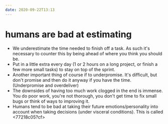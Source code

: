 ```yaml
---
date: 2020-09-22T13:13
---
```


# humans are bad at estimating


- We underestimate the time needed to finish off a task. As such it's necessary to counter this by being ahead of where you think you should be.
- Put in a little extra every day (1 or 2 hours on a long project, or finish a few more small tasks) to stay on top of the sprint.
- Another important thing of course if to underpromise. It's difficult, but don't promise and then do it anyway if you have the time. (Underpromise and overdeliver)
- The downsides of having too much work clogged in the end is immense. You do poor work, you're not thorough, you don't get time to fix small bugs or think of ways to improving it.
- Humans tend to be bad at taking their future emotions/personality into account when taking decisions (under visceral conditions). This is called <77218c05?cf>
